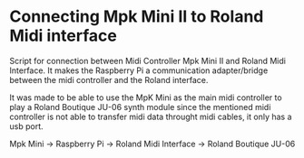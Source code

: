 # Connecting Mpk Mini II to Roland Midi interface

Script for connection between Midi Controller Mpk Mini II and Roland Midi Interface. 
It makes the Raspberry Pi a communication adapter/bridge between the midi controller
and the Roland interface. 

It was made to be able to use the MpK Mini as the main
midi controller to play a Roland Boutique JU-06 synth module since the mentioned
midi controller is not able to transfer midi data throught midi cables, it only
has a usb port.

Mpk Mini -> Raspberry Pi -> Roland Midi Interface -> Roland Boutique JU-06
